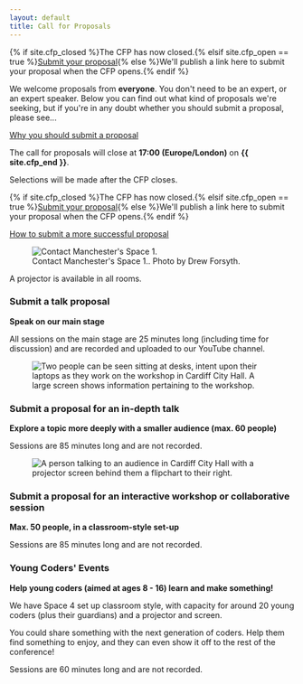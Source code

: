 ```yaml
---
layout: default
title: Call for Proposals
---
```


<p>{% if site.cfp_closed %}The CFP has now closed.{% elsif site.cfp_open == true %}<a href="https://pretalx.com/pyconuk-{{ site.con_year }}/cfp" target="_blank">Submit your proposal</a>{% else %}We'll publish a link here to submit your proposal when the CFP opens.{% endif %}</p>

<p>We welcome proposals from <strong>everyone</strong>. You don't need to be an expert, or an expert speaker. Below you can find out what kind of proposals we're seeking, but if you're in any doubt whether you should submit a proposal, please see...</p>

<a href="/call-for-proposals/why-you-should-submit-proposal/">Why you should submit a proposal</a>

<div class="box box_red">
  <p>The call for proposals will close at <strong>17:00 (Europe/London)</strong> on <strong>{{ site.cfp_end }}</strong>.</p>
  <p>Selections will be made after the CFP closes.</p>
  <p>{% if site.cfp_closed %}The CFP has now closed.{% elsif site.cfp_open == true %}<a href="https://pretalx.com/pyconuk-{{ site.con_year }}/cfp" target="_blank">Submit your proposal</a>{% else %}We'll publish a link here to submit your proposal when the CFP opens.{% endif %}</p>
</div>

<a href="/call-for-proposals/proposal-submission-advice/">How to submit a more successful proposal</a>

<div class="box box_blue">
  <figure>
    <img src="/images/contact_manchester_space_1.jpg" alt="Contact Manchester's Space 1.">
    <figcaption>
      Contact Manchester's Space 1..
      Photo by Drew Forsyth.
    </figcaption>
  </figure>

  <p>A projector is available in all rooms.</p>

  <h3>Submit a talk proposal</h3>
  <p><strong>Speak on our main stage</strong></p> 
  <p>All sessions on the main stage are 25 minutes long (including time for discussion) and are recorded and uploaded to our YouTube channel.</p>
</div>

<div class="box box_yellow">
  <figure>
    <img src="/images/workshop.jpg" alt="Two people can be seen sitting at desks, intent upon their laptops as they work on the workshop in Cardiff City Hall. A large screen shows information pertaining to the workshop.">
  </figure>

  <h3>Submit a proposal for an in-depth talk</h3>
  <p><strong>Explore a topic more deeply with a smaller audience (max. 60 people)</strong></p>
  <p>Sessions are 85 minutes long and are not recorded.</p>
</div>

<div class="box box_red">
  <figure>
    <img src="/images/room_d.jpg" alt="A person talking to an audience in Cardiff City Hall with a projector screen behind them a flipchart to their right.">
  </figure>
  <h3>Submit a proposal for an interactive workshop or collaborative session</h3>
  <p><strong>Max. 50 people, in a classroom-style set-up</strong></p>
  <p>Sessions are 85 minutes long and are not recorded.</p>
</div>

<div class="box box_yellow">
  <h3>Young Coders' Events</h3>
  <p><strong>Help young coders (aimed at ages 8 - 16) learn and make something!</strong></p>
  <p>We have Space 4 set up classroom style, with capacity for around 20 young coders (plus their guardians) and a projector and screen.</p>
  <p>You could share something with the next generation of coders. Help them find something to enjoy, and they can even show it off to the rest of the conference!</p>
  <p>Sessions are 60 minutes long and are not recorded.</p>
</div>
